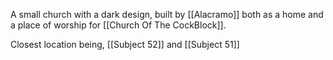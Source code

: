 A small church with a dark design, built by [[Alacramo]] both as a home and a place of worship for [[Church Of The CockBlock]].

Closest location being, [[Subject 52]] and [[Subject 51]]